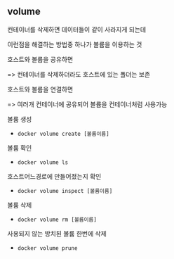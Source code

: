 ## volume

컨테이너를 삭제하면 데이터들이 같이 사라지게 되는데

이런점을 해결하는 방법중 하나가 볼륨을 이용하는 것



호스트와 볼륨을  공유하면 

=> 컨테이너를 삭제하더라도 호스트에 있는 폴더는 보존

호스트와 볼륨을 연결하면

=> 여러개 컨테이너에 공유되어 볼륨을 컨테이너처럼 사용가능



볼륨 생성

- `docker volume create [볼륨이름]`

볼륨 확인

- `docker volume ls`

호스트어느경로에 만들어졌는지 확인

- `docker volume inspect [볼륨이름]`

볼륨 삭제

- `docker volume rm [볼륨이름]`

사용되지 않는 방치된 볼륨 한번에 삭제

- `docker volume prune`

